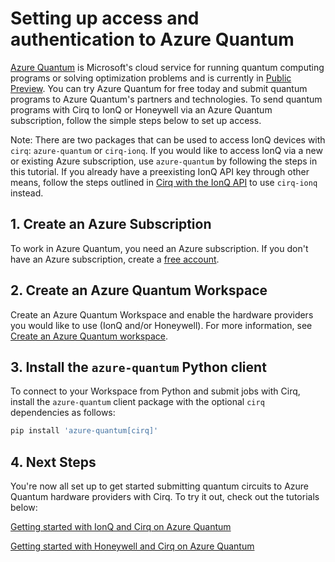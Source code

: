 # Setting up access and authentication to Azure Quantum

[Azure Quantum](https://docs.microsoft.com/azure/quantum/overview-azure-quantum)
is Microsoft's cloud service for running quantum computing programs or solving
optimization problems and is currently in
[Public Preview](https://cloudblogs.microsoft.com/quantum/2021/02/01/azure-quantum-preview/).
You can try Azure Quantum for free today and submit quantum programs to Azure
Quantum's partners and technologies. To send quantum programs with Cirq to IonQ
or Honeywell via an Azure Quantum subscription, follow the simple steps below to
set up access.

Note: There are two packages that can be used to access IonQ devices with
`cirq`: `azure-quantum` or `cirq-ionq`. If you would like to access IonQ via a
new or existing Azure subscription, use `azure-quantum` by following the steps
in this tutorial. If you already have a preexisting IonQ API key through other
means, follow the steps outlined in [Cirq with the IonQ API](../ionq/access.md)
to use `cirq-ionq` instead.

## 1. Create an Azure Subscription

To work in Azure Quantum, you need an Azure subscription. If you don't have an
Azure subscription, create a [free account](https://azure.microsoft.com/free/).

## 2. Create an Azure Quantum Workspace

Create an Azure Quantum Workspace and enable the hardware providers you would
like to use (IonQ and/or Honeywell). For more information, see
[Create an Azure Quantum workspace](https://docs.microsoft.com/azure/quantum/quickstart-microsoft-qc?pivots=platform-ionq#create-an-azure-quantum-workspace).

## 3. Install the `azure-quantum` Python client

To connect to your Workspace from Python and submit jobs with Cirq, install the
`azure-quantum` client package with the optional `cirq` dependencies as follows:

```bash
pip install 'azure-quantum[cirq]'
```

## 4. Next Steps

You're now all set up to get started submitting quantum circuits to Azure
Quantum hardware providers with Cirq. To try it out, check out the tutorials
below:

[Getting started with IonQ and Cirq on Azure Quantum](./getting_started_ionq.ipynb)

[Getting started with Honeywell and Cirq on Azure Quantum](./getting_started_honeywell.ipynb)
